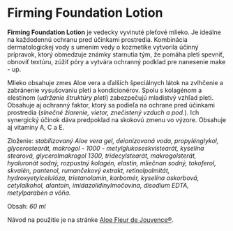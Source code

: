Firming Foundation Lotion
=========================

**Firming Foundation Lotion** je vedecky vyvinuté pleťové mlieko. Je ideálne na
každodennú ochranu pred účinkami prostredia. Kombinácia dermatologickej vody s
umením vedy o kozmetike vytvorila účinný prípravok, ktorý obmedzuje známky
starnutia tým, že pomáha pleti spevniť, obnoviť textúru, zúžiť póry a vytvára
ochranný podklad pre nanesenie make - up.

Mlieko obsahuje zmes Aloe vera a ďalších špeciálnych látok na zvlhčenie a
zabránenie vysušovaniu pleti a kondicionérov. Spolu s kolagénom a elestínom
(*udržanie štruktúry pleti*) zabezpečujú mladistvý vzhľad pleti. Obsahuje aj
ochranný faktor, ktorý sa podieľa na ochrane pred účinkami prostredia (*slnečné
žiarenie, vietor, znečistený vzduch a pod.*). Ich synergický účinok dáva
predpoklad na skokovú zmenu vo výzore. Obsahuje aj vitaminy A, C a E.

Zloženie: *stabilizovaný Aloe vera gel, deionizovaná voda, propylénglykol,
glycerostearát, makrogol - 1000 - metylglukoseskvistearát, kyselina stearová,
glycerolmakrogol 1300, tridecylstearát, makrogolsterát, hyaluronát sodný,
rozpustný kolagén, elastín, mliečnan sodný, tokoferol, skvalén, pantenol,
rumančekový extrakt, retinolpalmitát, hydroxyetylcelulóza, trietanolamín,
karbomér, kyselina askorbová, cetylalkohol, alantoin, imidazolidinylmočovina,
disodium EDTA, metylparabén a vôňa.*

Obsah: *60 ml*

Návod na použitie je na stránke [Aloe Fleur de Jouvence®](aloe-fleur-de-juouvence).
